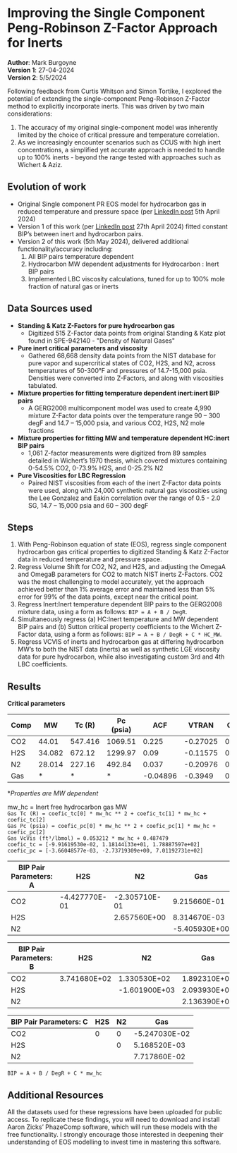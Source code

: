 # Improving the Single Component Peng-Robinson Z-Factor Approach for Inerts

**Author**: Mark Burgoyne  
**Version 1**: 27-04-2024  
**Version 2**: 5/5/2024

Following feedback from Curtis Whitson and Simon Tortike, I explored the potential of extending the single-component Peng-Robinson Z-Factor method to explicitly incorporate inerts. This was driven by two main considerations: 
1. The accuracy of my original single-component model was inherently limited by the choice of critical pressure and temperature correlation.
2. As we increasingly encounter scenarios such as CCUS with high inert concentrations, a simplified yet accurate approach is needed to handle up to 100% inerts - beyond the range tested with approaches such as Wichert & Aziz.

## Evolution of work
- Original Single component PR EOS model for hydrocarbon gas in reduced temperature and pressure space (per [LinkedIn post](https://www.linkedin.com/pulse/z-factors-natural-gas-simple-eos-based-approach-mark-burgoyne-aazrc) 5th April 2024)
- Version 1 of this work (per [LinkedIn post](https://www.linkedin.com/pulse/improving-single-component-peng-robinson-z-factor-inerts-burgoyne-zfxcc) 27th April 2024) fitted constant BIP’s between inert and hydrocarbon pairs.  
- Version 2 of this work (5th May 2024), delivered additional functionality/accuracy including:
  1. All BIP pairs temperature dependent
  2. Hydrocarbon MW dependent adjustments for Hydrocarbon : Inert BIP pairs
  3. Implemented LBC viscosity calculations, tuned for up to 100% mole fraction of natural gas or inerts

## Data Sources used

- **Standing & Katz Z-Factors for pure hydrocarbon gas**
  - Digitized 515 Z-Factor data points from original Standing & Katz plot found in SPE-942140 - "Density of Natural Gases"  
- **Pure inert critical parameters and viscosity**
  - Gathered 68,668 density data points from the NIST database for pure vapor and supercritical states of CO2, H2S, and N2, across temperatures of 50-300°F and pressures of 14.7-15,000 psia. Densities were converted into Z-Factors, and along with viscosities tabulated.
- **Mixture properties for fitting temperature dependent inert:inert BIP pairs**
  - A GERG2008 multicomponent model was used to create 4,990 mixture Z-Factor data points over the temperature range 90 – 300 degF and 14.7 – 15,000 psia, and various CO2, H2S, N2 mole fractions
- **Mixture properties for fitting MW and temperature dependent HC:inert BIP pairs**
  - 1,061 Z-factor measurements were digitized from 89 samples detailed in Wichert’s 1970 thesis, which covered mixtures containing 0-54.5% CO2, 0-73.9% H2S, and 0-25.2% N2
- **Pure Viscosities for LBC Regression**
  - Paired NIST viscosities from each of the inert Z-Factor data points were used, along with 24,000 synthetic natural gas viscosities using the Lee Gonzalez and Eakin correlation over the range of 0.5 - 2.0 SG, 14.7 – 15,000 psia and 60 – 300 degF

## Steps

1. With Peng-Robinson equation of state (EOS), regress single component hydrocarbon gas critical properties to digitized Standing & Katz Z-Factor data in reduced temperature and pressure space.
2. Regress Volume Shift for CO2, N2, and H2S, and adjusting the OmegaA and OmegaB parameters for CO2 to match NIST inerts Z-Factors. CO2 was the most challenging to model accurately, yet the approach achieved better than 1% average error and maintained less than 5% error for 99% of the data points, except near the critical point.
3. Regress Inert:Inert temperature dependent BIP pairs to the GERG2008 mixture data, using a form as follows: `BIP = A + B / DegR`.
4. Simultaneously regress (a) HC:Inert temperature and MW dependent BIP pairs and (b) Sutton critical property coefficients to the Wichert Z-Factor data, using a form as follows: `BIP = A + B / DegR + C * HC_MW`.
5. Regress VCVIS of inerts and hydrocarbon gas at differing hydrocarbon MW’s to both the NIST data (inerts) as well as synthetic LGE viscosity data for pure hydrocarbon, while also investigating custom 3rd and 4th LBC coefficients.

## Results

**Critical parameters**

| Comp | MW    | Tc (R)  | Pc (psia) | ACF    | VTRAN   | OmegaA  | OmegaB  | VcVis (ft³/lbmol) |
|------|-------|---------|-----------|--------|---------|---------|---------|------------------|
| CO2  | 44.01 | 547.416 | 1069.51   | 0.225  | -0.27025| 0.441273| 0.070128| 1.3548           |
| H2S  | 34.082| 672.12  | 1299.97   | 0.09   | -0.11575| 0.457236| 0.077796| 1.37424          |
| N2   | 28.014| 227.16  | 492.84    | 0.037  | -0.20976| 0.457236| 0.077796| 1.25466          |
| Gas  | *     | *       | *         | -0.04896| -0.3949 | 0.429188| 0.069255| *                |

**Properties are MW dependent*

mw_hc = Inert free hydrocarbon gas MW  
`Gas Tc (R) = coefic_tc[0] * mw_hc ** 2 + coefic_tc[1] * mw_hc + coefic_tc[2]`  
`Gas Pc (psia) = coefic_pc[0] * mw_hc ** 2 + coefic_pc[1] * mw_hc + coefic_pc[2]`  
`Gas VcVis (ft³/lbmol) = 0.053212 * mw_hc + 0.487479`  
`coefic_tc = [-9.91619530e-02, 1.18144133e+01, 1.78887597e+02]`  
`coefic_pc = [-3.66048577e-03, -2.73719309e+00, 7.01192731e+02]`  


| BIP Pair Parameters: A | H2S          | N2            | Gas          |
|------------------------|--------------|---------------|--------------|
| CO2                    | -4.427770E-01| -2.305710E-01 | 9.215660E-01 |
| H2S                    |              | 2.657560E+00  | 8.314670E-03 |
| N2                     |              |               | -5.405930E+00|

| BIP Pair Parameters: B | H2S          | N2            | Gas          |
|------------------------|--------------|---------------|--------------|
| CO2                    | 3.741680E+02 | 1.330530E+02  | 1.892310E+01 |
| H2S                    |              | -1.601900E+03 | 2.093930E+01 |
| N2                     |              |               | 2.136390E+03 |

| BIP Pair Parameters: C | H2S          | N2            | Gas          |
|------------------------|--------------|---------------|--------------|
| CO2                    | 0            | 0             | -5.247030E-02|
| H2S                    |              | 0             | 5.168520E-03 |
| N2                     |              |               | 7.717860E-02 |

`BIP = A + B / DegR + C * mw_hc`

## Additional Resources

All the datasets used for these regressions have been uploaded for public access. To replicate these findings, you will need to download and install Aaron Zicks’ PhazeComp software, which will run these models with the free functionality. I strongly encourage those interested in deepening their understanding of EOS modelling to invest time in mastering this software.
